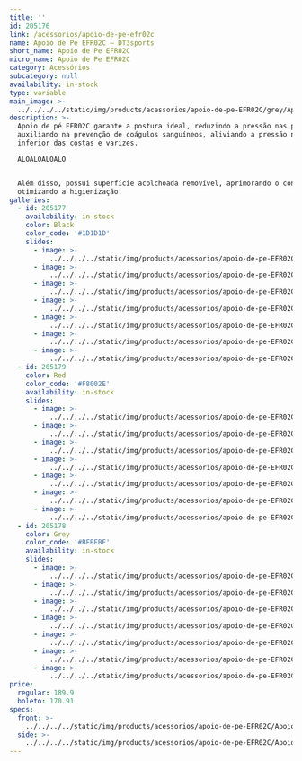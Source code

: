 ```yaml
---
title: ''
id: 205176
link: /acessorios/apoio-de-pe-efr02c
name: Apoio de Pé EFR02C – DT3sports
short_name: Apoio de Pe EFR02C
micro_name: Apoio de Pe EFR02C
category: Acessórios
subcategory: null
availability: in-stock
type: variable
main_image: >-
  ../../../../static/img/products/acessorios/apoio-de-pe-EFR02C/grey/Apoio-de-pe-EFR02C-Grey-DT3-6.jpg
description: >-
  Apoio de pé EFR02C garante a postura ideal, reduzindo a pressão nas pernas,
  auxiliando na prevenção de coágulos sanguíneos, aliviando a pressão na parte
  inferior das costas e varizes.  

  ALOALOALOALO


  Além disso, possui superfície acolchoada removível, aprimorando o conforto e
  otimizando a higienização.
galleries:
  - id: 205177
    availability: in-stock
    color: Black
    color_code: '#1D1D1D'
    slides:
      - image: >-
          ../../../../static/img/products/acessorios/apoio-de-pe-EFR02C/black/Apoio-de-pe-EFR02C-Black-DT3-5.jpg
      - image: >-
          ../../../../static/img/products/acessorios/apoio-de-pe-EFR02C/black/DT3sports-EFR02C-black.jpg
      - image: >-
          ../../../../static/img/products/acessorios/apoio-de-pe-EFR02C/black/Apoio-de-pe-EFR02C-Black-DT3-4.jpg
      - image: >-
          ../../../../static/img/products/acessorios/apoio-de-pe-EFR02C/black/Apoio-de-pe-EFR02C-Black-DT3-2.jpg
      - image: >-
          ../../../../static/img/products/acessorios/apoio-de-pe-EFR02C/black/Apoio-de-pe-EFR02C-Black-DT3-3.jpg
      - image: >-
          ../../../../static/img/products/acessorios/apoio-de-pe-EFR02C/black/Apoio-de-pe-EFR02C-Black-DT3-1.jpg
      - image: >-
          ../../../../static/img/products/acessorios/apoio-de-pe-EFR02C/black/Apoio-de-pe-EFR02C-Black-DT3-6.jpg
  - id: 205179
    color: Red
    color_code: '#F8002E'
    availability: in-stock
    slides:
      - image: >-
          ../../../../static/img/products/acessorios/apoio-de-pe-EFR02C/red/Apoio-de-pe-EFR02C-Red-DT3-5.jpg
      - image: >-
          ../../../../static/img/products/acessorios/apoio-de-pe-EFR02C/red/DT3sports-EFR02C-red.jpg
      - image: >-
          ../../../../static/img/products/acessorios/apoio-de-pe-EFR02C/red/Apoio-de-pe-EFR02C-Red-DT3-4.jpg
      - image: >-
          ../../../../static/img/products/acessorios/apoio-de-pe-EFR02C/red/Apoio-de-pe-EFR02C-Red-DT3-2.jpg
      - image: >-
          ../../../../static/img/products/acessorios/apoio-de-pe-EFR02C/red/Apoio-de-pe-EFR02C-Red-DT3-3.jpg
      - image: >-
          ../../../../static/img/products/acessorios/apoio-de-pe-EFR02C/red/Apoio-de-pe-EFR02C-Red-DT3-1.jpg
      - image: >-
          ../../../../static/img/products/acessorios/apoio-de-pe-EFR02C/red/Apoio-de-pe-EFR02C-Red-DT3-6.jpg
  - id: 205178
    color: Grey
    color_code: '#BFBFBF'
    availability: in-stock
    slides:
      - image: >-
          ../../../../static/img/products/acessorios/apoio-de-pe-EFR02C/grey/Apoio-de-pe-EFR02C-Grey-DT3-6.jpg
      - image: >-
          ../../../../static/img/products/acessorios/apoio-de-pe-EFR02C/grey/DT3sports-EFR02C-grey.jpg
      - image: >-
          ../../../../static/img/products/acessorios/apoio-de-pe-EFR02C/grey/Apoio-de-pe-EFR02C-Grey-DT3-5.jpg
      - image: >-
          ../../../../static/img/products/acessorios/apoio-de-pe-EFR02C/grey/Apoio-de-pe-EFR02C-Grey-DT3-2.jpg
      - image: >-
          ../../../../static/img/products/acessorios/apoio-de-pe-EFR02C/grey/Apoio-de-pe-EFR02C-Grey-DT3-3.jpg
      - image: >-
          ../../../../static/img/products/acessorios/apoio-de-pe-EFR02C/grey/Apoio-de-pe-EFR02C-Grey-DT3-1.jpg
      - image: >-
          ../../../../static/img/products/acessorios/apoio-de-pe-EFR02C/grey/Apoio-de-pe-EFR02C-Grey-DT3-7.jpg
price:
  regular: 189.9
  boleto: 170.91
specs:
  front: >-
    ../../../../static/img/products/acessorios/apoio-de-pe-EFR02C/Apoio-de-pé_EFR02C-LATERAL.svg
  side: >-
    ../../../../static/img/products/acessorios/apoio-de-pe-EFR02C/Apoio-de-pé_EFR02-DIAGONAL.svg
---
```


